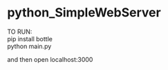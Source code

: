 # python_SimpleWebServer

TO RUN:
<br>
pip install bottle
<br>
python main.py


and then open localhost:3000


